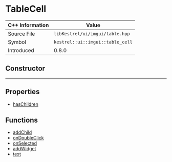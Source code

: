 
# TableCell

| C++ Information | Value |
| --- | --- |
| Source File | `libKestrel/ui/imgui/table.hpp` |
| Symbol | `kestrel::ui::imgui::table_cell` |
| Introduced | 0.8.0 |

## Constructor

---

## Properties

 - [hasChildren](hasChildren.md)

## Functions

 - [addChild](addChild.md)
 - [onDoubleClick](onDoubleClick.md)
 - [onSelected](onSelected.md)
 - [addWidget](addWidget.md)
 - [text](text.md)

